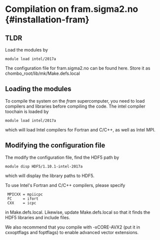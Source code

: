 Compilation on fram.sigma2.no {#installation-fram}
=============================

TLDR
----
Load the modules by

    module load intel/2017a

The configuration file for fram.sigma2.no can be found here. Store it as chombo_root/lib/mk/Make.defs.local

Loading the modules
-------------------
To compile the system on the *fram* supercomputer, you need to load compilers and libraries before compiling the code. The intel compiler toochain is loaded by

    module load intel/2017a

which will load Intel compilers for Fortran and C/C++, as well as Intel MPI.

Modifying the configuration file
--------------------------------
The modify the configuration file, find the HDF5 path by

    module disp HDF5/1.10.1-intel-2017a

which will display the library paths to HDF5.

To use Intel's Fortran and C/C++ compilers, please specify

     MPICXX = mpiicpc
     FC     = ifort
     CXX    = icpc

in Make.defs.local. Likewise, update Make.defs.local so that it finds the HDF5 libraries and include files. 

We also recommend that you compile with -xCORE-AVX2 (put it in cxxoptflags and foptflags) to enable advanced vector extensions. 